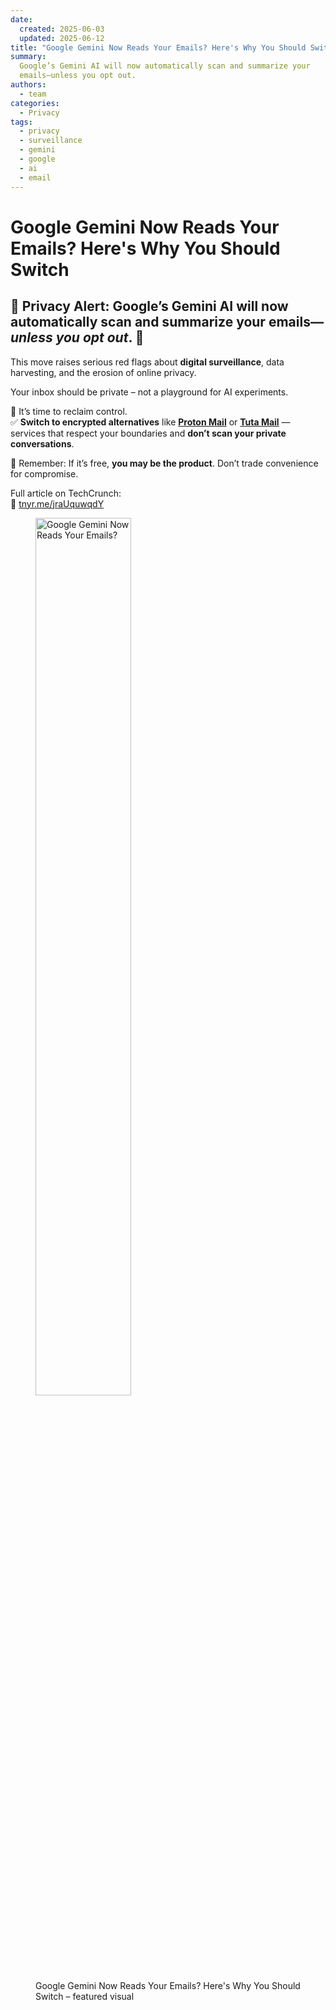 ```yaml
---
date:
  created: 2025-06-03
  updated: 2025-06-12
title: "Google Gemini Now Reads Your Emails? Here's Why You Should Switch"
summary:
  Google’s Gemini AI will now automatically scan and summarize your
  emails—unless you opt out.
authors:
  - team
categories:
  - Privacy
tags:
  - privacy
  - surveillance
  - gemini
  - google
  - ai
  - email
---
```


# Google Gemini Now Reads Your Emails? Here's Why You Should Switch

## 🚨 **Privacy Alert**: Google’s **Gemini AI** will now **automatically scan and summarize your emails**—_unless you opt out_. 🤯

This move raises serious red flags about **digital surveillance**, data
harvesting, and the erosion of online privacy.

<!-- more -->

Your inbox should be private – not a playground for AI experiments.

🔐 It’s time to reclaim control.  
✅ **Switch to encrypted alternatives** like
**[Proton Mail](https://proton.me/mail)** or
**[Tuta Mail](https://tuta.com/secure-email)** — services that respect your
boundaries and **don’t scan your private conversations**.

👀 Remember: If it’s free, **you may be the product**. Don’t trade convenience
for compromise.

<!-- cspell:disable -->

Full article on TechCrunch:  
🔗 [tnyr.me/jraUquwqdY](https://tnyr.me/jraUquwqdY)

<!-- cspell:enable -->

<figure class="poster-figure">
  <picture>
  <source srcset="/img/gemini-promo.webp" type="image/webp" />
  <img src="/img/gemini-promo.png" alt="Google Gemini Now Reads Your Emails?" style="width: 60%; height: 60%">
  <figcaption>
  Google Gemini Now Reads Your Emails? Here's Why You Should Switch – featured visual
  </figcaption>
</figure>
